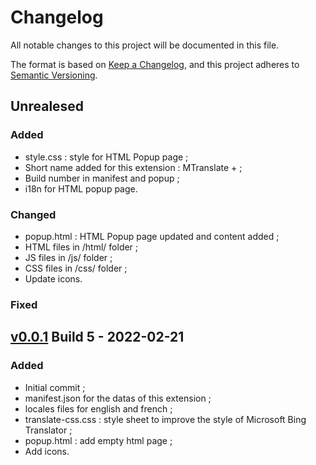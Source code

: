 # Changelog
All notable changes to this project will be documented in this file.

The format is based on [Keep a Changelog](https://keepachangelog.com/en/1.0.0/), and this project adheres to [Semantic Versioning](https://semver.org/spec/v2.0.0.html).

## Unrealesed
### Added
- style.css : style for HTML Popup page ;
- Short name added for this extension : MTranslate + ;
- Build number in manifest and popup ;
- i18n for HTML popup page.

### Changed
- popup.html : HTML Popup page updated and content added ;
- HTML files in /html/ folder ;
- JS files in /js/ folder ;
- CSS files in /css/ folder ;
- Update icons.

### Fixed

## [v0.0.1] Build 5 - 2022-02-21
### Added
- Initial commit ;
- manifest.json for the datas of this extension ;
- locales files for english and french ;
- translate-css.css : style sheet to improve the style of Microsoft Bing Translator ;
- popup.html : add empty html page ;
- Add icons.

[v0.0.1]: https://github.com/Florian-COLLIN/microsoft-translator-extension/releases/tag/v0.0.1
